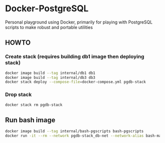 # Docker-PostgreSQL

Personal playground using Docker, primarily for playing with PostgreSQL scripts to make robust and portable utilities

## HOWTO

### Create stack (requires building db1 image then deploying stack)

```sh
docker image build --tag internal/db1 db1
docker image build --tag internal/db3 db3
docker stack deploy --compose-file=docker-compose.yml pgdb-stack
```

### Drop stack

```sh
docker stack rm pgdb-stack
```

## Run bash image

```sh
docker image build --tag internal/bash-pgscripts bash-pgscripts
docker run -it --rm --network pgdb-stack_db-net --network-alias bash-manager internal/bash-pgscripts
```
